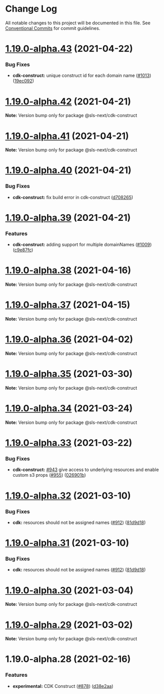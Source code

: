 # Change Log

All notable changes to this project will be documented in this file.
See [Conventional Commits](https://conventionalcommits.org) for commit guidelines.

# [1.19.0-alpha.43](https://github.com/serverless-nextjs/serverless-next.js/compare/@sls-next/cdk-construct@1.19.0-alpha.42...@sls-next/cdk-construct@1.19.0-alpha.43) (2021-04-22)

### Bug Fixes

- **cdk-construct:** unique construct id for each domain name ([#1013](https://github.com/serverless-nextjs/serverless-next.js/issues/1013)) ([19ec092](https://github.com/serverless-nextjs/serverless-next.js/commit/19ec0928723d5611be839b2daf5df827cf9dcbd4))

# [1.19.0-alpha.42](https://github.com/serverless-nextjs/serverless-next.js/compare/@sls-next/cdk-construct@1.19.0-alpha.41...@sls-next/cdk-construct@1.19.0-alpha.42) (2021-04-21)

**Note:** Version bump only for package @sls-next/cdk-construct

# [1.19.0-alpha.41](https://github.com/serverless-nextjs/serverless-next.js/compare/@sls-next/cdk-construct@1.19.0-alpha.40...@sls-next/cdk-construct@1.19.0-alpha.41) (2021-04-21)

**Note:** Version bump only for package @sls-next/cdk-construct

# [1.19.0-alpha.40](https://github.com/serverless-nextjs/serverless-next.js/compare/@sls-next/cdk-construct@1.19.0-alpha.39...@sls-next/cdk-construct@1.19.0-alpha.40) (2021-04-21)

### Bug Fixes

- **cdk-construct:** fix build error in cdk-construct ([d708265](https://github.com/serverless-nextjs/serverless-next.js/commit/d708265ddda808f7340e1257390097e8c1f2663d))

# [1.19.0-alpha.39](https://github.com/serverless-nextjs/serverless-next.js/compare/@sls-next/cdk-construct@1.19.0-alpha.38...@sls-next/cdk-construct@1.19.0-alpha.39) (2021-04-21)

### Features

- **cdk-construct:** adding support for multiple domainNames ([#1009](https://github.com/serverless-nextjs/serverless-next.js/issues/1009)) ([c9e87fc](https://github.com/serverless-nextjs/serverless-next.js/commit/c9e87fc5b4bfb7207895f81557533f6eaf401208))

# [1.19.0-alpha.38](https://github.com/serverless-nextjs/serverless-next.js/compare/@sls-next/cdk-construct@1.19.0-alpha.37...@sls-next/cdk-construct@1.19.0-alpha.38) (2021-04-16)

**Note:** Version bump only for package @sls-next/cdk-construct

# [1.19.0-alpha.37](https://github.com/serverless-nextjs/serverless-next.js/compare/@sls-next/cdk-construct@1.19.0-alpha.36...@sls-next/cdk-construct@1.19.0-alpha.37) (2021-04-15)

**Note:** Version bump only for package @sls-next/cdk-construct

# [1.19.0-alpha.36](https://github.com/serverless-nextjs/serverless-next.js/compare/@sls-next/cdk-construct@1.19.0-alpha.35...@sls-next/cdk-construct@1.19.0-alpha.36) (2021-04-02)

**Note:** Version bump only for package @sls-next/cdk-construct

# [1.19.0-alpha.35](https://github.com/serverless-nextjs/serverless-next.js/compare/@sls-next/cdk-construct@1.19.0-alpha.34...@sls-next/cdk-construct@1.19.0-alpha.35) (2021-03-30)

**Note:** Version bump only for package @sls-next/cdk-construct

# [1.19.0-alpha.34](https://github.com/serverless-nextjs/serverless-next.js/compare/@sls-next/cdk-construct@1.19.0-alpha.33...@sls-next/cdk-construct@1.19.0-alpha.34) (2021-03-24)

**Note:** Version bump only for package @sls-next/cdk-construct

# [1.19.0-alpha.33](https://github.com/serverless-nextjs/serverless-next.js/compare/@sls-next/cdk-construct@1.19.0-alpha.32...@sls-next/cdk-construct@1.19.0-alpha.33) (2021-03-22)

### Bug Fixes

- **cdk-construct:** [#943](https://github.com/serverless-nextjs/serverless-next.js/issues/943) give access to underlying resources and enable custom s3 props ([#955](https://github.com/serverless-nextjs/serverless-next.js/issues/955)) ([026901b](https://github.com/serverless-nextjs/serverless-next.js/commit/026901b1b5008d11e35de0f710c484e60941ef08))

# [1.19.0-alpha.32](https://github.com/serverless-nextjs/serverless-next.js/compare/@sls-next/cdk-construct@1.19.0-alpha.30...@sls-next/cdk-construct@1.19.0-alpha.32) (2021-03-10)

### Bug Fixes

- **cdk:** resources should not be assigned names ([#912](https://github.com/serverless-nextjs/serverless-next.js/issues/912)) ([81d9d18](https://github.com/serverless-nextjs/serverless-next.js/commit/81d9d18f0bd82c36be47c4bda8fa51d1b7e422b0))

# [1.19.0-alpha.31](https://github.com/serverless-nextjs/serverless-next.js/compare/@sls-next/cdk-construct@1.19.0-alpha.30...@sls-next/cdk-construct@1.19.0-alpha.31) (2021-03-10)

### Bug Fixes

- **cdk:** resources should not be assigned names ([#912](https://github.com/serverless-nextjs/serverless-next.js/issues/912)) ([81d9d18](https://github.com/serverless-nextjs/serverless-next.js/commit/81d9d18f0bd82c36be47c4bda8fa51d1b7e422b0))

# [1.19.0-alpha.30](https://github.com/serverless-nextjs/serverless-next.js/compare/@sls-next/cdk-construct@1.19.0-alpha.29...@sls-next/cdk-construct@1.19.0-alpha.30) (2021-03-04)

**Note:** Version bump only for package @sls-next/cdk-construct

# [1.19.0-alpha.29](https://github.com/serverless-nextjs/serverless-next.js/compare/@sls-next/cdk-construct@1.19.0-alpha.28...@sls-next/cdk-construct@1.19.0-alpha.29) (2021-03-02)

**Note:** Version bump only for package @sls-next/cdk-construct

# 1.19.0-alpha.28 (2021-02-16)

### Features

- **experimental:** CDK Construct ([#878](https://github.com/serverless-nextjs/serverless-next.js/issues/878)) ([d38e2aa](https://github.com/serverless-nextjs/serverless-next.js/commit/d38e2aa70816c3204727fda4c9e379c73e1b2f2e))
